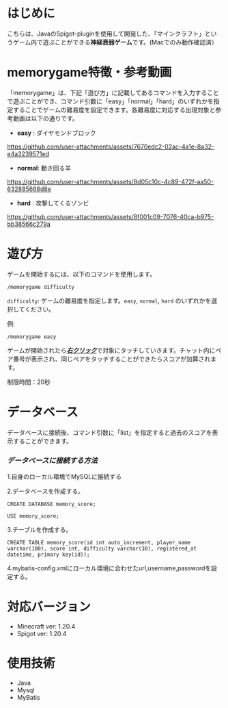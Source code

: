 # はじめに

こちらは、JavaのSpigot-pluginを使用して開発した、「マインクラフト」というゲーム内で遊ぶことができる**神経衰弱ゲーム**です。(Macでのみ動作確認済）


# **memorygame**特徴・参考動画

「memorygame」は、下記「遊び方」に記載してあるコマンドを入力することで遊ぶことができ、コマンド引数に「easy」「normal」「hard」のいずれかを指定することでゲームの難易度を設定できます。各難易度に対応する出現対象と参考動画は以下の通りです。

* **easy** : ダイヤモンドブロック


https://github.com/user-attachments/assets/7670edc2-02ac-4a1e-8a32-e4a3239571ed



* **normal**: 動き回る羊

https://github.com/user-attachments/assets/8d05c10c-4c89-472f-aa50-632885668d8e


* **hard**  : 攻撃してくるゾンビ


https://github.com/user-attachments/assets/8f001c09-7076-40ca-b975-bb38566c279a



# 遊び方

ゲームを開始するには、以下のコマンドを使用します。

```
/memorygame difficulty
```

`difficulty`: ゲームの難易度を指定します。`easy`, `normal`, `hard` のいずれかを選択してください。

例:
```
/memorygame easy
```

ゲームが開始されたら<ins>***右クリック***</ins>で対象にタッチしていきます。チャット内にペア番号が表示され、同じペアをタッチすることができたらスコアが加算されます。

制限時間：20秒

# データベース

データベースに接続後、コマンド引数に「list」を指定すると過去のスコアを表示することができます。

### ***データベースに接続する方法***

1.自身のローカル環境でMySQLに接続する

2.データベースを作成する。

```
CREATE DATABASE memory_score;
```
```
USE memory_score;
```  
3.テーブルを作成する。

```
CREATE TABLE memory_score(id int auto_increment, player_name varchar(100), score int, difficulty varchar(30), registered_at datetime, primary key(id));
```
   
4.mybatis-config.xmlにローカル環境に合わせたurl,username,passwordを設定する。

# 対応バージョン

* Minecraft ver: 1.20.4
* Spigot ver: 1.20.4


# 使用技術

* Java
* Mysql
* MyBatis
